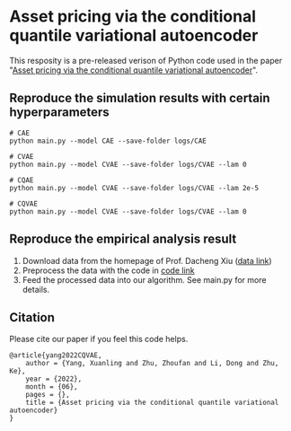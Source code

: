# Asset pricing via the conditional quantile variational autoencoder
This resposity is a pre-released verison of Python code used in the paper "[Asset pricing via the conditional quantile variational autoencoder](https://www.researchgate.net/publication/361455269_Asset_pricing_via_the_conditional_quantile_variational_autoencoder)".

## Reproduce the simulation results with certain hyperparameters
```
# CAE
python main.py --model CAE --save-folder logs/CAE

# CVAE
python main.py --model CVAE --save-folder logs/CVAE --lam 0

# CQAE
python main.py --model CVAE --save-folder logs/CVAE --lam 2e-5

# CQVAE
python main.py --model CVAE --save-folder logs/CVAE --lam 0
```

## Reproduce the empirical analysis result
1. Download data from the homepage of Prof. Dacheng Xiu ([data link](https://dachxiu.chicagobooth.edu/download/datashare.zip))
2. Preprocess the data with the code in [code link](https://feng-cityuhk.github.io/EquityCharacteristics/)
3. Feed the processed data into our algorithm.
See main.py for more details.

## Citation
Please cite our paper if you feel this code helps.
```
@article{yang2022CQVAE,
    author = {Yang, Xuanling and Zhu, Zhoufan and Li, Dong and Zhu, Ke},
    year = {2022},
    month = {06},
    pages = {},
    title = {Asset pricing via the conditional quantile variational autoencoder}
}
```
